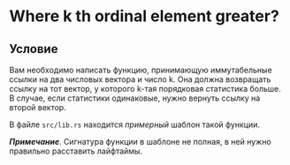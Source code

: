 # Where k th ordinal element greater?

## Условие

Вам необходимо написать функцию, принимающую иммутабельные ссылки на два числовых вектора и число k. Она должна возвращать ссылку на тот вектор, у которого k-тая порядковая статистика больше. В случае, если статистики одинаковые, нужно вернуть ссылку на второй вектор.

В файле `src/lib.rs` находится *примерный* шаблон такой функции.

__*Примечание*__. Сигнатура функции в шаблоне не полная, в ней нужно правильно расставить лайфтаймы.